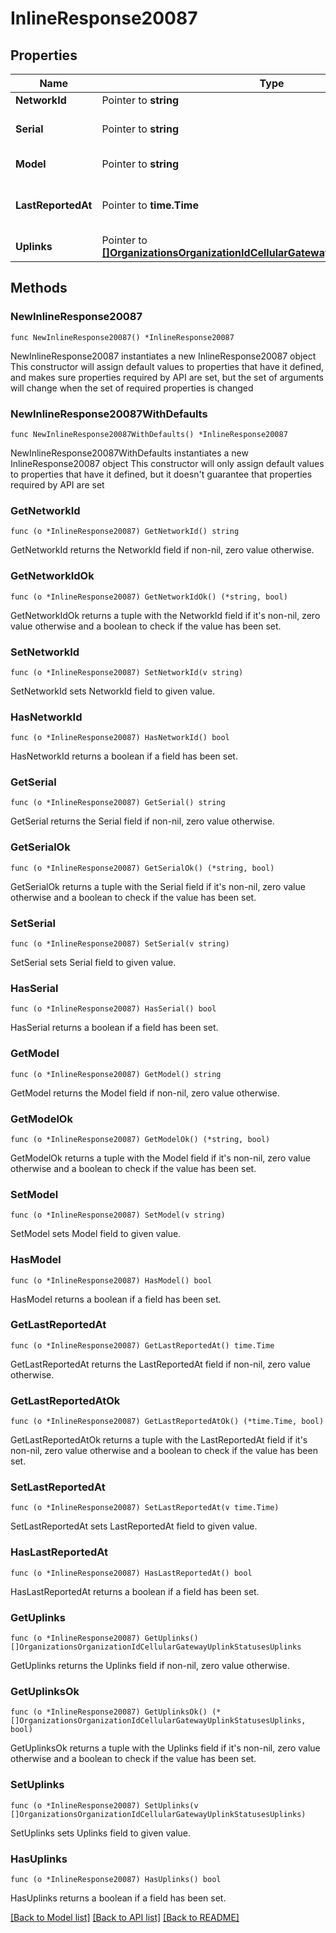 # InlineResponse20087

## Properties

Name | Type | Description | Notes
------------ | ------------- | ------------- | -------------
**NetworkId** | Pointer to **string** | Network Id | [optional] 
**Serial** | Pointer to **string** | Serial number of the device | [optional] 
**Model** | Pointer to **string** | Device model | [optional] 
**LastReportedAt** | Pointer to **time.Time** | Last reported time for the device | [optional] 
**Uplinks** | Pointer to [**[]OrganizationsOrganizationIdCellularGatewayUplinkStatusesUplinks**](OrganizationsOrganizationIdCellularGatewayUplinkStatusesUplinks.md) | Uplinks info | [optional] 

## Methods

### NewInlineResponse20087

`func NewInlineResponse20087() *InlineResponse20087`

NewInlineResponse20087 instantiates a new InlineResponse20087 object
This constructor will assign default values to properties that have it defined,
and makes sure properties required by API are set, but the set of arguments
will change when the set of required properties is changed

### NewInlineResponse20087WithDefaults

`func NewInlineResponse20087WithDefaults() *InlineResponse20087`

NewInlineResponse20087WithDefaults instantiates a new InlineResponse20087 object
This constructor will only assign default values to properties that have it defined,
but it doesn't guarantee that properties required by API are set

### GetNetworkId

`func (o *InlineResponse20087) GetNetworkId() string`

GetNetworkId returns the NetworkId field if non-nil, zero value otherwise.

### GetNetworkIdOk

`func (o *InlineResponse20087) GetNetworkIdOk() (*string, bool)`

GetNetworkIdOk returns a tuple with the NetworkId field if it's non-nil, zero value otherwise
and a boolean to check if the value has been set.

### SetNetworkId

`func (o *InlineResponse20087) SetNetworkId(v string)`

SetNetworkId sets NetworkId field to given value.

### HasNetworkId

`func (o *InlineResponse20087) HasNetworkId() bool`

HasNetworkId returns a boolean if a field has been set.

### GetSerial

`func (o *InlineResponse20087) GetSerial() string`

GetSerial returns the Serial field if non-nil, zero value otherwise.

### GetSerialOk

`func (o *InlineResponse20087) GetSerialOk() (*string, bool)`

GetSerialOk returns a tuple with the Serial field if it's non-nil, zero value otherwise
and a boolean to check if the value has been set.

### SetSerial

`func (o *InlineResponse20087) SetSerial(v string)`

SetSerial sets Serial field to given value.

### HasSerial

`func (o *InlineResponse20087) HasSerial() bool`

HasSerial returns a boolean if a field has been set.

### GetModel

`func (o *InlineResponse20087) GetModel() string`

GetModel returns the Model field if non-nil, zero value otherwise.

### GetModelOk

`func (o *InlineResponse20087) GetModelOk() (*string, bool)`

GetModelOk returns a tuple with the Model field if it's non-nil, zero value otherwise
and a boolean to check if the value has been set.

### SetModel

`func (o *InlineResponse20087) SetModel(v string)`

SetModel sets Model field to given value.

### HasModel

`func (o *InlineResponse20087) HasModel() bool`

HasModel returns a boolean if a field has been set.

### GetLastReportedAt

`func (o *InlineResponse20087) GetLastReportedAt() time.Time`

GetLastReportedAt returns the LastReportedAt field if non-nil, zero value otherwise.

### GetLastReportedAtOk

`func (o *InlineResponse20087) GetLastReportedAtOk() (*time.Time, bool)`

GetLastReportedAtOk returns a tuple with the LastReportedAt field if it's non-nil, zero value otherwise
and a boolean to check if the value has been set.

### SetLastReportedAt

`func (o *InlineResponse20087) SetLastReportedAt(v time.Time)`

SetLastReportedAt sets LastReportedAt field to given value.

### HasLastReportedAt

`func (o *InlineResponse20087) HasLastReportedAt() bool`

HasLastReportedAt returns a boolean if a field has been set.

### GetUplinks

`func (o *InlineResponse20087) GetUplinks() []OrganizationsOrganizationIdCellularGatewayUplinkStatusesUplinks`

GetUplinks returns the Uplinks field if non-nil, zero value otherwise.

### GetUplinksOk

`func (o *InlineResponse20087) GetUplinksOk() (*[]OrganizationsOrganizationIdCellularGatewayUplinkStatusesUplinks, bool)`

GetUplinksOk returns a tuple with the Uplinks field if it's non-nil, zero value otherwise
and a boolean to check if the value has been set.

### SetUplinks

`func (o *InlineResponse20087) SetUplinks(v []OrganizationsOrganizationIdCellularGatewayUplinkStatusesUplinks)`

SetUplinks sets Uplinks field to given value.

### HasUplinks

`func (o *InlineResponse20087) HasUplinks() bool`

HasUplinks returns a boolean if a field has been set.


[[Back to Model list]](../README.md#documentation-for-models) [[Back to API list]](../README.md#documentation-for-api-endpoints) [[Back to README]](../README.md)


